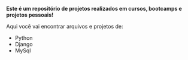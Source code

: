**Este é um repositório de projetos realizados em cursos, bootcamps e projetos pessoais!**

Aqui você vai encontrar arquivos e projetos de:

- Python
- Django
- MySql
